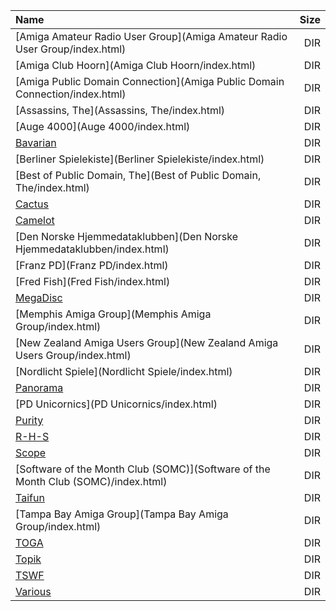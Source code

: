 |Name|Size|
|:---|---:|
|[Amiga Amateur Radio User Group](Amiga Amateur Radio User Group/index.html)|DIR|
|[Amiga Club Hoorn](Amiga Club Hoorn/index.html)|DIR|
|[Amiga Public Domain Connection](Amiga Public Domain Connection/index.html)|DIR|
|[Assassins, The](Assassins, The/index.html)|DIR|
|[Auge 4000](Auge 4000/index.html)|DIR|
|[Bavarian](Bavarian/index.html)|DIR|
|[Berliner Spielekiste](Berliner Spielekiste/index.html)|DIR|
|[Best of Public Domain, The](Best of Public Domain, The/index.html)|DIR|
|[Cactus](Cactus/index.html)|DIR|
|[Camelot](Camelot/index.html)|DIR|
|[Den Norske Hjemmedataklubben](Den Norske Hjemmedataklubben/index.html)|DIR|
|[Franz PD](Franz PD/index.html)|DIR|
|[Fred Fish](Fred Fish/index.html)|DIR|
|[MegaDisc](MegaDisc/index.html)|DIR|
|[Memphis Amiga Group](Memphis Amiga Group/index.html)|DIR|
|[New Zealand Amiga Users Group](New Zealand Amiga Users Group/index.html)|DIR|
|[Nordlicht Spiele](Nordlicht Spiele/index.html)|DIR|
|[Panorama](Panorama/index.html)|DIR|
|[PD Unicornics](PD Unicornics/index.html)|DIR|
|[Purity](Purity/index.html)|DIR|
|[R-H-S](R-H-S/index.html)|DIR|
|[Scope](Scope/index.html)|DIR|
|[Software of the Month Club (SOMC)](Software of the Month Club (SOMC)/index.html)|DIR|
|[Taifun](Taifun/index.html)|DIR|
|[Tampa Bay Amiga Group](Tampa Bay Amiga Group/index.html)|DIR|
|[TOGA](TOGA/index.html)|DIR|
|[Topik](Topik/index.html)|DIR|
|[TSWF](TSWF/index.html)|DIR|
|[Various](Various/index.html)|DIR|
